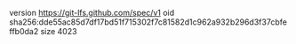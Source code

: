 version https://git-lfs.github.com/spec/v1
oid sha256:dde55ac85d7df17bd51f715302f7c81582d1c962a932b296d3f37cbfeffb0da2
size 4023
